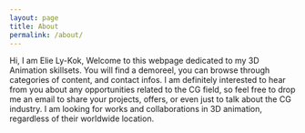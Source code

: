 ```yaml
---
layout: page
title: About
permalink: /about/
---
```


Hi, I am Elie Ly-Kok, Welcome to this webpage dedicated to my 3D Animation skillsets. You will find a demoreel, you can browse through categories of content, and contact infos. I am definitely interested to hear from you about any opportunities related to the CG field, so feel free to drop me an email to share your projects, offers, or even just to talk about the CG industry. I am looking for works and collaborations in 3D animation, regardless of their worldwide location.
